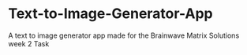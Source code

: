 # Text-to-Image-Generator-App
A text to image generator app made for the Brainwave Matrix Solutions week 2 Task
